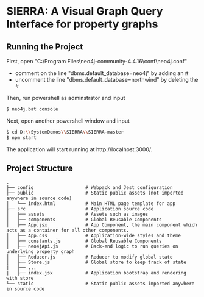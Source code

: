 # SIERRA: A Visual Graph Query Interface for property graphs

## Running the Project

First, open "C:\Program Files\neo4j-community-4.4.16\conf\neo4j.conf"

- comment on the line "dbms.default_database=neo4j" by adding an #
- uncomment the line "dbms.default_database=northwind" by deleting the #

Then, run powershell as adminstrator and input

```sh
$ neo4j.bat console
```

Next, open another powershell window and input

```sh
$ cd D:\\SystemDemos\\SIERRA\\SIERRA-master
$ npm start
```

The application will start running at http://localhost:3000/.

## Project Structure

```
.
├── config                   # Webpack and Jest configuration
├── public                   # Static public assets (not imported anywhere in source code)
│   └── index.html           # Main HTML page template for app
├── src                      # Application source code
│   ├── assets               # Assets such as images
│   ├── components           # Global Reusable Components
│   ├── App.jsx              # App Component, the main component which acts as a container for all other components.
│   ├── App.css              # Application-wide styles and theme
│   ├── constants.js         # Global Reusable Components
│   ├── neo4jApi.js          # Back-end logic to run queries on underlying property graph
│   ├── Reducer.js           # Reducer to modify global state
│   ├── Store.js             # Global store to keep track of state
|   ├── ...
|   ├── index.jsx            # Application bootstrap and rendering with store
└── static                   # Static public assets imported anywhere in source code
```
